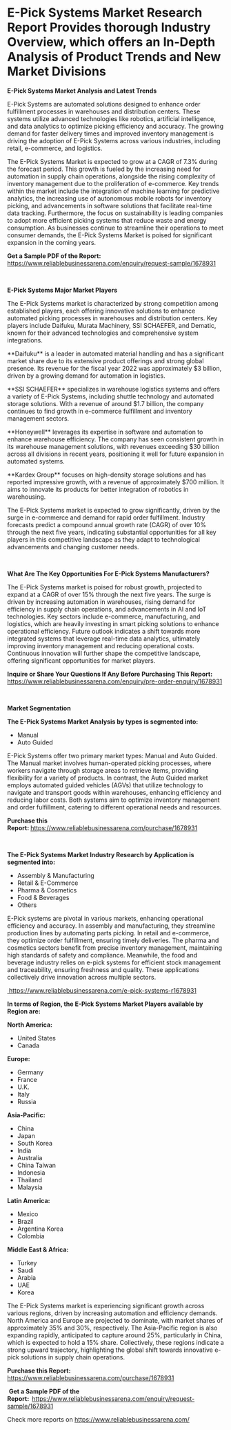 <p><h1>E-Pick Systems Market Research Report Provides thorough Industry Overview, which offers an In-Depth Analysis of Product Trends and New Market Divisions</h1></p><p><strong>E-Pick Systems Market Analysis and Latest Trends</strong></p>
<p><p>E-Pick Systems are automated solutions designed to enhance order fulfillment processes in warehouses and distribution centers. These systems utilize advanced technologies like robotics, artificial intelligence, and data analytics to optimize picking efficiency and accuracy. The growing demand for faster delivery times and improved inventory management is driving the adoption of E-Pick Systems across various industries, including retail, e-commerce, and logistics.</p><p>The E-Pick Systems Market is expected to grow at a CAGR of 7.3% during the forecast period. This growth is fueled by the increasing need for automation in supply chain operations, alongside the rising complexity of inventory management due to the proliferation of e-commerce. Key trends within the market include the integration of machine learning for predictive analytics, the increasing use of autonomous mobile robots for inventory picking, and advancements in software solutions that facilitate real-time data tracking. Furthermore, the focus on sustainability is leading companies to adopt more efficient picking systems that reduce waste and energy consumption. As businesses continue to streamline their operations to meet consumer demands, the E-Pick Systems Market is poised for significant expansion in the coming years.</p></p>
<p><strong>Get a Sample PDF of the Report:&nbsp;</strong> <a href="https://www.reliablebusinessarena.com/enquiry/request-sample/1678931?utm_campaign=2566&utm_medium=2&utm_source=Github&utm_content=ia&utm_term=24032025&utm_id=e-pick-systems">https://www.reliablebusinessarena.com/enquiry/request-sample/1678931</a></p>
<p>&nbsp;</p>
<p><strong>E-Pick Systems Major Market Players</strong></p>
<p><p>The E-Pick Systems market is characterized by strong competition among established players, each offering innovative solutions to enhance automated picking processes in warehouses and distribution centers. Key players include Daifuku, Murata Machinery, SSI SCHAEFER, and Dematic, known for their advanced technologies and comprehensive system integrations. </p><p>**Daifuku** is a leader in automated material handling and has a significant market share due to its extensive product offerings and strong global presence. Its revenue for the fiscal year 2022 was approximately $3 billion, driven by a growing demand for automation in logistics.</p><p>**SSI SCHAEFER** specializes in warehouse logistics systems and offers a variety of E-Pick Systems, including shuttle technology and automated storage solutions. With a revenue of around $1.7 billion, the company continues to find growth in e-commerce fulfillment and inventory management sectors.</p><p>**Honeywell** leverages its expertise in software and automation to enhance warehouse efficiency. The company has seen consistent growth in its warehouse management solutions, with revenues exceeding $30 billion across all divisions in recent years, positioning it well for future expansion in automated systems.</p><p>**Kardex Group** focuses on high-density storage solutions and has reported impressive growth, with a revenue of approximately $700 million. It aims to innovate its products for better integration of robotics in warehousing.</p><p>The E-Pick Systems market is expected to grow significantly, driven by the surge in e-commerce and demand for rapid order fulfillment. Industry forecasts predict a compound annual growth rate (CAGR) of over 10% through the next five years, indicating substantial opportunities for all key players in this competitive landscape as they adapt to technological advancements and changing customer needs.</p></p>
<p>&nbsp;</p>
<p><strong>What Are The Key Opportunities For E-Pick Systems Manufacturers?</strong></p>
<p><p>The E-Pick Systems market is poised for robust growth, projected to expand at a CAGR of over 15% through the next five years. The surge is driven by increasing automation in warehouses, rising demand for efficiency in supply chain operations, and advancements in AI and IoT technologies. Key sectors include e-commerce, manufacturing, and logistics, which are heavily investing in smart picking solutions to enhance operational efficiency. Future outlook indicates a shift towards more integrated systems that leverage real-time data analytics, ultimately improving inventory management and reducing operational costs. Continuous innovation will further shape the competitive landscape, offering significant opportunities for market players.</p></p>
<p><strong>Inquire or Share Your Questions If Any Before Purchasing This Report:</strong> <a href="https://www.reliablebusinessarena.com/enquiry/pre-order-enquiry/1678931?utm_campaign=2566&utm_medium=2&utm_source=Github&utm_content=ia&utm_term=24032025&utm_id=e-pick-systems">https://www.reliablebusinessarena.com/enquiry/pre-order-enquiry/1678931</a></p>
<p>&nbsp;</p>
<p><strong>Market Segmentation</strong></p>
<p><strong>The E-Pick Systems Market Analysis by types is segmented into:</strong></p>
<p><ul><li>Manual</li><li>Auto Guided</li></ul></p>
<p><p>E-Pick Systems offer two primary market types: Manual and Auto Guided. The Manual market involves human-operated picking processes, where workers navigate through storage areas to retrieve items, providing flexibility for a variety of products. In contrast, the Auto Guided market employs automated guided vehicles (AGVs) that utilize technology to navigate and transport goods within warehouses, enhancing efficiency and reducing labor costs. Both systems aim to optimize inventory management and order fulfillment, catering to different operational needs and resources.</p></p>
<p><strong>Purchase this Report:&nbsp;</strong><a href="https://www.reliablebusinessarena.com/purchase/1678931?utm_campaign=2566&utm_medium=2&utm_source=Github&utm_content=ia&utm_term=24032025&utm_id=e-pick-systems">https://www.reliablebusinessarena.com/purchase/1678931</a></p>
<p>&nbsp;</p>
<p><strong>The E-Pick Systems Market Industry Research by Application is segmented into:</strong></p>
<p><ul><li>Assembly & Manufacturing</li><li>Retail & E-Commerce</li><li>Pharma & Cosmetics</li><li>Food & Beverages</li><li>Others</li></ul></p>
<p><p>E-Pick systems are pivotal in various markets, enhancing operational efficiency and accuracy. In assembly and manufacturing, they streamline production lines by automating parts picking. In retail and e-commerce, they optimize order fulfillment, ensuring timely deliveries. The pharma and cosmetics sectors benefit from precise inventory management, maintaining high standards of safety and compliance. Meanwhile, the food and beverage industry relies on e-pick systems for efficient stock management and traceability, ensuring freshness and quality. These applications collectively drive innovation across multiple sectors.</p></p>
<p><a href="https://www.reliablebusinessarena.com/e-pick-systems-r1678931?utm_campaign=2566&utm_medium=2&utm_source=Github&utm_content=ia&utm_term=24032025&utm_id=e-pick-systems">&nbsp;https://www.reliablebusinessarena.com/e-pick-systems-r1678931</a></p>
<p><strong>In terms of Region, the E-Pick Systems Market Players available by Region are:</strong></p>
<p>
    <p> <strong> North America: </strong>
        <ul>
            <li>United States</li>
            <li>Canada</li>
        </ul>
        </p> 
    <p> <strong> Europe: </strong>
        <ul>
            <li>Germany</li>
            <li>France</li>
            <li>U.K.</li>
            <li>Italy</li>
            <li>Russia</li>
        </ul>
        </p> 
    <p> <strong> Asia-Pacific: </strong>
        <ul>
            <li>China</li>
            <li>Japan</li>
            <li>South Korea</li>
            <li>India</li>
            <li>Australia</li>
            <li>China Taiwan</li>
            <li>Indonesia</li>
            <li>Thailand</li>
            <li>Malaysia</li>
        </ul>
        </p> 
    <p> <strong> Latin America: </strong>
        <ul>
            <li>Mexico</li>
            <li>Brazil</li>
            <li>Argentina Korea</li>
            <li>Colombia</li>
        </ul>
        </p> 
    <p> <strong> Middle East & Africa: </strong>
        <ul>
            <li>Turkey</li>
            <li>Saudi</li>
            <li>Arabia</li>
            <li>UAE</li>
            <li>Korea</li>
        </ul>
    </p>
    </p>
<p><p>The E-Pick Systems market is experiencing significant growth across various regions, driven by increasing automation and efficiency demands. North America and Europe are projected to dominate, with market shares of approximately 35% and 30%, respectively. The Asia-Pacific region is also expanding rapidly, anticipated to capture around 25%, particularly in China, which is expected to hold a 15% share. Collectively, these regions indicate a strong upward trajectory, highlighting the global shift towards innovative e-pick solutions in supply chain operations.</p></p>
<p><strong>Purchase this Report: </strong><a href="https://www.reliablebusinessarena.com/purchase/1678931?utm_campaign=2566&utm_medium=2&utm_source=Github&utm_content=ia&utm_term=24032025&utm_id=e-pick-systems">https://www.reliablebusinessarena.com/purchase/1678931</a></p>
<p>&nbsp;<strong>Get a Sample PDF of the Report:&nbsp;&nbsp;</strong><a href="https://www.reliablebusinessarena.com/enquiry/request-sample/1678931?utm_campaign=2566&utm_medium=2&utm_source=Github&utm_content=ia&utm_term=24032025&utm_id=e-pick-systems">https://www.reliablebusinessarena.com/enquiry/request-sample/1678931</a></p>
<p><strong></strong></p>
<p>Check more reports on <a href="https://www.reliablebusinessarena.com/?utm_campaign=2566&utm_medium=2&utm_source=Github&utm_content=ia&utm_term=24032025&utm_id=e-pick-systems">https://www.reliablebusinessarena.com/</a></p>